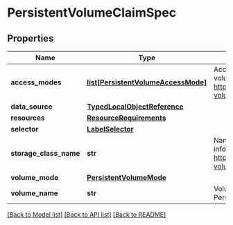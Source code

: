 # PersistentVolumeClaimSpec

## Properties
Name | Type | Description | Notes
------------ | ------------- | ------------- | -------------
**access_modes** | [**list[PersistentVolumeAccessMode]**](PersistentVolumeAccessMode.md) | AccessModes contains the desired access modes the volume should have. More info: https://kubernetes.io/docs/concepts/storage/persistent-volumes#access-modes-1 +optional | [optional] 
**data_source** | [**TypedLocalObjectReference**](TypedLocalObjectReference.md) |  | [optional] 
**resources** | [**ResourceRequirements**](ResourceRequirements.md) |  | [optional] 
**selector** | [**LabelSelector**](LabelSelector.md) |  | [optional] 
**storage_class_name** | **str** | Name of the StorageClass required by the claim. More info: https://kubernetes.io/docs/concepts/storage/persistent-volumes#class-1 +optional | [optional] 
**volume_mode** | [**PersistentVolumeMode**](PersistentVolumeMode.md) |  | [optional] 
**volume_name** | **str** | VolumeName is the binding reference to the PersistentVolume backing this claim. +optional | [optional] 

[[Back to Model list]](../README.md#documentation-for-models) [[Back to API list]](../README.md#documentation-for-api-endpoints) [[Back to README]](../README.md)


